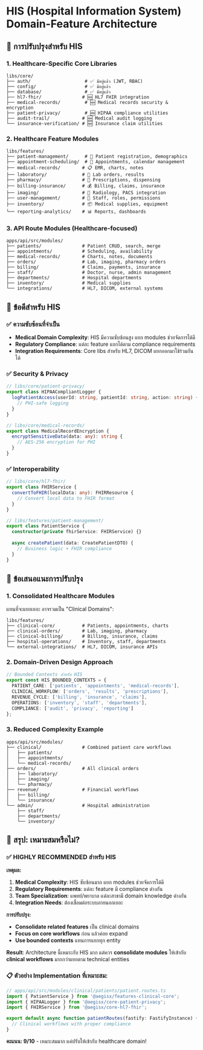 # HIS (Hospital Information System) Domain-Feature Architecture

## 🏥 **การปรับปรุงสำหรับ HIS**

### **1. Healthcare-Specific Core Libraries**

```
libs/core/
├── auth/                    # ✅ มีอยู่แล้ว (JWT, RBAC)
├── config/                  # ✅ มีอยู่แล้ว
├── database/                # ✅ มีอยู่แล้ว
├── hl7-fhir/               # 🆕 HL7 FHIR integration
├── medical-records/         # 🆕 Medical records security & encryption
├── patient-privacy/         # 🆕 HIPAA compliance utilities
├── audit-trail/            # 🆕 Medical audit logging
└── insurance-verification/ # 🆕 Insurance claim utilities
```

### **2. Healthcare Feature Modules**

```
libs/features/
├── patient-management/      # 🏥 Patient registration, demographics
├── appointment-scheduling/  # 📅 Appointments, calendar management
├── medical-records/        # 📋 EMR, charts, notes
├── laboratory/             # 🧪 Lab orders, results
├── pharmacy/               # 💊 Prescriptions, dispensing
├── billing-insurance/      # 💰 Billing, claims, insurance
├── imaging/                # 🩻 Radiology, PACS integration
├── user-management/        # 👥 Staff, roles, permissions
├── inventory/              # 📦 Medical supplies, equipment
└── reporting-analytics/    # 📊 Reports, dashboards
```

### **3. API Route Modules (Healthcare-focused)**

```
apps/api/src/modules/
├── patients/               # Patient CRUD, search, merge
├── appointments/           # Scheduling, availability
├── medical-records/        # Charts, notes, documents
├── orders/                 # Lab, imaging, pharmacy orders
├── billing/                # Claims, payments, insurance
├── staff/                  # Doctor, nurse, admin management
├── departments/            # Hospital departments
├── inventory/              # Medical supplies
└── integrations/           # HL7, DICOM, external systems
```

## 🎯 **ข้อดีสำหรับ HIS**

### **✅ ความซับซ้อนที่จำเป็น**
- **Medical Domain Complexity**: HIS มีความซับซ้อนสูง แยก modules ช่วยจัดการได้ดี
- **Regulatory Compliance**: แต่ละ feature แยกได้ตาม compliance requirements
- **Integration Requirements**: Core libs สำหรับ HL7, DICOM แยกออกมาใช้ร่วมกันได้

### **✅ Security & Privacy**
```typescript
// libs/core/patient-privacy/
export class HIPAACompliantLogger {
  logPatientAccess(userId: string, patientId: string, action: string) {
    // PHI-safe logging
  }
}

// libs/core/medical-records/
export class MedicalRecordEncryption {
  encryptSensitiveData(data: any): string {
    // AES-256 encryption for PHI
  }
}
```

### **✅ Interoperability**
```typescript
// libs/core/hl7-fhir/
export class FHIRService {
  convertToFHIR(localData: any): FHIRResource {
    // Convert local data to FHIR format
  }
}

// libs/features/patient-management/
export class PatientService {
  constructor(private fhirService: FHIRService) {}
  
  async createPatient(data: CreatePatientDTO) {
    // Business logic + FHIR compliance
  }
}
```

## 🔧 **ข้อเสนอแนะการปรับปรุง**

### **1. Consolidated Healthcare Modules**

แทนที่จะแยกเยอะ อาจรวมเป็น "Clinical Domains":

```
libs/features/
├── clinical-core/          # Patients, appointments, charts
├── clinical-orders/        # Lab, imaging, pharmacy
├── clinical-billing/       # Billing, insurance, claims  
├── hospital-operations/    # Inventory, staff, departments
└── external-integrations/  # HL7, DICOM, insurance APIs
```

### **2. Domain-Driven Design Approach**

```typescript
// Bounded Contexts สำหรับ HIS
export const HIS_BOUNDED_CONTEXTS = {
  PATIENT_CARE: ['patients', 'appointments', 'medical-records'],
  CLINICAL_WORKFLOW: ['orders', 'results', 'prescriptions'],
  REVENUE_CYCLE: ['billing', 'insurance', 'claims'],
  OPERATIONS: ['inventory', 'staff', 'departments'],
  COMPLIANCE: ['audit', 'privacy', 'reporting']
};
```

### **3. Reduced Complexity Example**

```
apps/api/src/modules/
├── clinical/               # Combined patient care workflows
│   ├── patients/
│   ├── appointments/
│   └── medical-records/
├── orders/                 # All clinical orders
│   ├── laboratory/
│   ├── imaging/
│   └── pharmacy/
├── revenue/                # Financial workflows
│   ├── billing/
│   └── insurance/
└── admin/                  # Hospital administration
    ├── staff/
    ├── departments/
    └── inventory/
```

## 🎯 **สรุป: เหมาะสมหรือไม่?**

### **✅ HIGHLY RECOMMENDED สำหรับ HIS**

**เหตุผล:**
1. **Medical Complexity**: HIS ซับซ้อนมาก แยก modules ช่วยจัดการได้ดี
2. **Regulatory Requirements**: แต่ละ feature มี compliance ต่างกัน
3. **Team Specialization**: แพทย์/พยาบาล แต่ละสาขามี domain knowledge ต่างกัน
4. **Integration Needs**: ต้องเชื่อมต่อระบบภายนอกเยอะ

**การปรับปรุง:**
- **Consolidate related features** เป็น clinical domains
- **Focus on core workflows** ก่อน แล้วค่อย expand
- **Use bounded contexts** แทนการแยกทุก entity

**Result**: Architecture นี้เหมาะกับ HIS มาก แต่ควร **consolidate modules** ให้เข้ากับ **clinical workflows** มากกว่าแยกตาม technical entities

### **📋 ตัวอย่าง Implementation ที่เหมาะสม:**

```typescript
// apps/api/src/modules/clinical/patients/patient.routes.ts
import { PatientService } from '@aegisx/features-clinical-core';
import { HIPAALogger } from '@aegisx/core-patient-privacy';
import { FHIRService } from '@aegisx/core-hl7-fhir';

export default async function patientRoutes(fastify: FastifyInstance) {
  // Clinical workflows with proper compliance
}
```

**คะแนน: 9/10** - เหมาะสมมาก แค่ปรับให้เข้ากับ healthcare domain!
